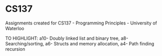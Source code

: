 # CS137
Assignments created for CS137 - Programming Principles - University of Waterloo

TO HIGHLIGHT: a10- Doubly linked list and binary tree, a8- Searching/sorting, a6- Structs and memory allocation, a4- Path finding recursion


